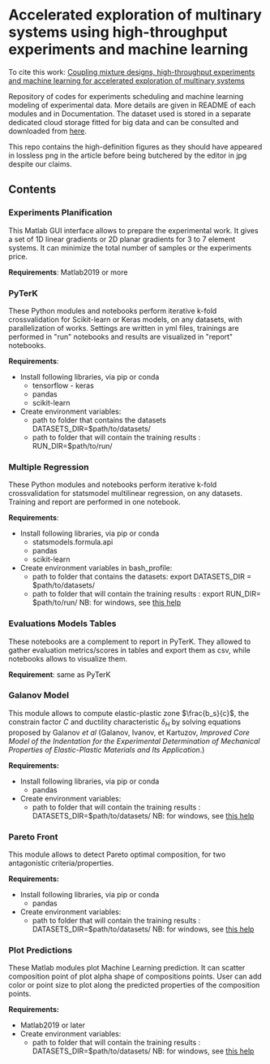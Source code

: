# Accelerated exploration of multinary systems using high-throughput experiments and machine learning

To cite this work: [Coupling mixture designs, high-throughput experiments and machine learning for accelerated exploration of multinary systems](https://www.sciencedirect.com/science/article/pii/S0264127523004707)

Repository of codes for experiments scheduling and machine learning modeling of experimental data. 
More details are given in README of each modules and in Documentation. The dataset used is stored in a separate dedicated cloud storage fitted for big data and can be consulted and downloaded from [here](https://zenodo.org/record/6104937#.YhOpROjMLct).

This repo contains the high-definition figures as they should have appeared in lossless png in the article before being butchered by the editor in jpg despite our claims.

## Contents 

### Experiments Planification

This Matlab GUI interface allows to prepare the experimental work. It gives a set of 1D linear gradients or 2D planar gradients for 3 to 7 element systems. It can minimize the total number of samples or the experiments price.  

__Requirements__: Matlab2019 or more 


### PyTerK 

These Python modules and notebooks perform iterative k-fold crossvalidation for Scikit-learn or Keras models, on any datasets, with parallelization of works. Settings are written in yml files, trainings are performed in "run" notebooks and results are visualized in "report" notebooks.  

__Requirements__:
* Install following libraries, via pip or conda
	* tensorflow - keras
	* pandas 
	* scikit-learn
* Create environment variables:
	* path to folder that contains the datasets DATASETS_DIR=$path/to/datasets/
	* path to folder that will contain the training results : RUN_DIR=$path/to/run/ 

### Multiple Regression

These Python modules and notebooks perform iterative k-fold crossvalidation for statsmodel multilinear regression, on any datasets. Training and report are performed in one notebook. 

__Requirements__: 
* Install following libraries, via pip or conda
	* statsmodels.formula.api
	* pandas
	* scikit-learn
* Create environment variables in bash_profile:
	* path to folder that contains the datasets: export DATASETS_DIR = $path/to/datasets/
	* path to folder that will contain the training results : export RUN_DIR= $path/to/run/
NB: for windows, see [this help](https://docs.oracle.com/en/database/oracle/machine-learning/oml4r/1.5.1/oread/creating-and-modifying-environment-variables-on-windows.html)

### Evaluations Models Tables

These notebooks are a complement to report in PyTerK. They allowed to gather evaluation metrics/scores in tables and export them as csv, while notebooks allows to visualize them. 

__Requirement__: same as PyTerK


### Galanov Model

This module allows to compute elastic-plastic zone $\frac{b_s}{c}$, the constrain factor $C$ and ductility characteristic $\delta_H$ by solving equations proposed by Galanov *et al* (Galanov, Ivanov, et Kartuzov, *Improved Core Model of the Indentation for the Experimental Determination of Mechanical Properties of Elastic-Plastic Materials and Its Application*.)

**Requirements:**
* Install following libraries, via pip or conda
	* pandas 
* Create environment variables:
	* path to folder that will contain the training results : DATASETS_DIR=$path/to/datasets/ 
NB: for windows, see [this help](https://docs.oracle.com/en/database/oracle/machine-learning/oml4r/1.5.1/oread/creating-and-modifying-environment-variables-on-windows.html)

### Pareto Front

This module allows to detect Pareto optimal composition, for two antagonistic criteria/properties. 

**Requirements:**
* Install following libraries, via pip or conda
	* pandas 
* Create environment variables:
	* path to folder that will contain the training results : DATASETS_DIR=$path/to/datasets/ 
NB: for windows, see [this help](https://docs.oracle.com/en/database/oracle/machine-learning/oml4r/1.5.1/oread/creating-and-modifying-environment-variables-on-windows.html)


### Plot Predictions

These Matlab modules plot Machine Learning prediction. It can scatter composition point of plot alpha shape of compositions points. User can add color or point size to plot along the predicted properties of the composition points. 

**Requirements:**
* Matlab2019 or later
* Create environment variables:
	* path to folder that will contain the training results : DATASETS_DIR=$path/to/datasets/ 
NB: for windows, see [this help](https://docs.oracle.com/en/database/oracle/machine-learning/oml4r/1.5.1/oread/creating-and-modifying-environment-variables-on-windows.html)
